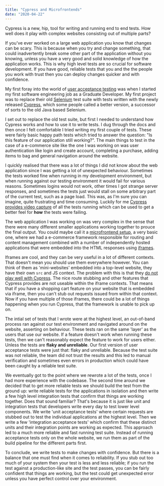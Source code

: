 ```yaml
---
title: "Cypress and Microfrontends"
date: "2020-04-22"
---
```


Cypress is a new, hip, tool for writing and running end to end tests. How well does it play with complex websites consisting out of multiple parts?

If you've ever worked on a large web application you know that changes can be scary. This is because when you try and change something, that could inadvertently break some other part of the application without you knowing, unless you have a very good and solid knowledge of how the application works. This is why high level tests are so crucial for software development. If you have good, reliable tests that you and the the people you work with trust then you can deploy changes quicker and with confidence. 

My first foray into the world of [user acceptance testing](https://kentcdodds.com/blog/write-tests) was when I started my first software engineering job as a Graduate Developer. My first project was to replace their old [Selenium](https://www.selenium.dev/documentation/en/) test suite with tests written with the newly released [Cypress](https://www.cypress.io/), which some people called a better version, a successor of sorts to the old Java based Selenium. 

I set out to replace the old test suite, but first I needed to understand how Cypress works and how to use it to write tests. I dug through the docs and then once I felt comfortable I tried writing my first couple of tests. These were fairly basic happy path tests which tried to answer the question: "Is this feature of our application still working?". The main things to test in the case of a e-commerce site like the one I was working on was user authentication like login and create account, completing a purchase, adding items to bag and general navigation around the website.

I quickly realised that there was a lot of things I did not know about the web application since I was getting a lot of unexpected behaviour. Sometimes the tests worked fine when running in my development environment, but when running against our testing environment it would fail for various reasons. Sometimes logins would not work, other times I got strange server responses, and sometimes the tests just would stall on some arbitrary part of the current test, such as a page load. This was, as I'm sure you can imagine, quite frustrating and time consuming. Luckily for me [Cypress provides video capture](https://docs.cypress.io/guides/guides/screenshots-and-videos.html) of all the tests running which can be used to get a better feel for **how** the tests were failing.

The web application I was working on was very complex in the sense that there were many different smaller applications working together to prouce the final output. You could maybe call it a [microfrontend setup](https://martinfowler.com/articles/micro-frontends.html), a very basic one, where we had a e-commerce framework responsible for routing and content management combined with a number of independently hosted applications that were embedded into the HTML responses using [iframes](https://developer.mozilla.org/en-US/docs/Web/HTML/Element/iframe).

Iframes are cool, and they can be very useful in a lot of different contexts. That doesn't mean you should use them everywhere however. You can think of them as 'mini-websites' embedded into a top-level website, they have their own `src` and JS context. The problem with this is that they [do not play well with Cypress](https://www.cypress.io/blog/2020/02/12/working-with-iframes-in-cypress/). The nice route stubbing and other features that Cypress provides are not useable within the iframe contexts. That means that if you have a shopping cart feature on your website that is embedded via iframe, then you can't stub out requests issued from within that context. Now if you have multiple of those iframes, there could be a lot of things happening when you run Cypress, that the framework is unable to pick up on.

The intial set of tests that I wrote were at the highest level, an out-of-band process ran against our test environment and navigated around on the website, asserting on behaviour. These tests ran on the same 'layer' as the users that use our website. If a feature doesn't work when running these tests, then we can't reasonably expect the feature to work for users either. Unless the tests are **flaky and unreliable**. Our first version of user acceptance tests were just that: flaky and unreliable. Because the test suite was not reliable, the team did not trust the results and this led to manual verification and sometimes even errors in production which could have been caught by a reliable test suite.

We eventually got to the point where we rewrote a lot of the tests, once I had more experience with the codebase. The second time around we decided that to get more reliable tests we should build the test from the ground up: write reliable tests for the applications in isolation and then write a few high level integration tests that confirm that things are working together. Does that sound familiar? That's because it is just like unit and integration tests that developers write every day to test lower level components. We write 'unit acceptance tests' where certain requests are stubbed out to test the individual applications at the highest level. Then we write a few 'integration acceptance tests' which confirm that these distinct units and their integration points are working as expected. This approach led to a much more reliable and fast running test suite. Instead of running acceptance tests only on the whole website, we run them as part of the build pipeline for the different parts first. 

To conclude, we write tests to make changes with confidence. But there is a balance that one must find when it comes to reliability. If you stub out too much of your system then your test is less and less reliable; if you run the test against a production-like site and the test passes, you can be fairly confident that things are working, but the test could get unexpected error unless you have perfect control over your environment. 